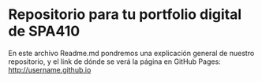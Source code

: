 # Repositorio para tu portfolio digital de SPA410 

En este archivo Readme.md pondremos una explicación general de nuestro repositorio, y el link de dónde se verá la página en GitHub Pages: http://username.github.io

